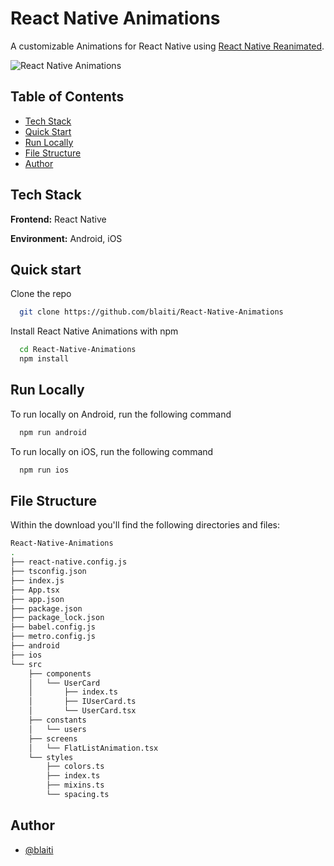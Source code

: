 # React Native Animations

A customizable Animations for React Native using [React Native
Reanimated](https://docs.swmansion.com/react-native-reanimated/).

![React Native Animations](https://github.com/blaiti/React-Native-Animations/assets/32510139/424dd910-bacf-430d-a703-30e14e3a5201)

## Table of Contents
- [Tech Stack](#tech-stack)
- [Quick Start](#quick-start)
- [Run Locally](#run-locally)
- [File Structure](#file-structure)
- [Author](#author)

## Tech Stack

**Frontend:** React Native

**Environment:** Android, iOS


## Quick start

Clone the repo
```bash
  git clone https://github.com/blaiti/React-Native-Animations
```

Install React Native Animations with npm

```bash
  cd React-Native-Animations
  npm install
```
    
## Run Locally

To run locally on Android, run the following command

```bash
  npm run android
```

To run locally on iOS, run the following command

```bash
  npm run ios
```

## File Structure

Within the download you'll find the following directories and files:

```bash
React-Native-Animations
.
├── react-native.config.js
├── tsconfig.json
├── index.js
├── App.tsx
├── app.json
├── package.json
├── package_lock.json
├── babel.config.js
├── metro.config.js
├── android
├── ios
└── src
    ├── components
    │   └── UserCard
    │       ├── index.ts
    │       ├── IUserCard.ts
    │       └── UserCard.tsx
    ├── constants
    │   └── users
    ├── screens
    │   └── FlatListAnimation.tsx
    └── styles
        ├── colors.ts
        ├── index.ts
        ├── mixins.ts
        └── spacing.ts
```

## Author

- [@blaiti](https://github.com/blaiti)
